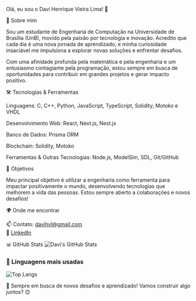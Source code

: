 Olá, eu sou o Davi Henrique Vieira Lima! 👋

🚀 Sobre mim

Sou um estudante de Engenharia de Computação na Universidade de Brasília (UnB), movido pela paixão por tecnologia e inovação. Acredito que cada dia é uma nova jornada de aprendizado, e minha curiosidade insaciável me impulsiona a explorar novas soluções e enfrentar desafios.

Com uma afinidade profunda pela matemática e pela engenharia e um entusiasmo contagiante pela programação, estou sempre em busca de oportunidades para contribuir em grandes projetos e gerar impacto positivo.

🛠️ Tecnologias & Ferramentas

Linguagens: C, C++, Python, JavaScript, TypeScript, Solidity, Motoko e VHDL

Desenvolvimento Web: React, Next.js, Nest.js

Banco de Dados: Prisma ORM

Blockchain: Solidity, Motoko

Ferramentas & Outras Tecnologias: Node.js, ModelSim, SDL, Git/GitHub

🎯 Objetivos

Meu principal objetivo é utilizar a engenharia como ferramenta para impactar positivamente o mundo, desenvolvendo tecnologias que melhorem a vida das pessoas. Estou sempre aberto a colaborações e novos desafios!

🌍 Onde me encontrar

📫 Contato: [davihvl@gmail.com](davihvl@gmail.com)  
🔗 [LinkedIn](www.linkedin.com/in/davihvl)  

📊 GitHub Stats
![Davi's GitHub Stats](https://github-readme-stats.vercel.app/api?username=DaviHVL&show_icons=true&theme=radical)

### 🚀 Linguagens mais usadas
![Top Langs](https://github-readme-stats.vercel.app/api/top-langs/?username=DaviHVL&layout=compact&theme=radical)


🚀 Sempre em busca de novos desafios e aprendizado! Vamos construir algo juntos? 😊

